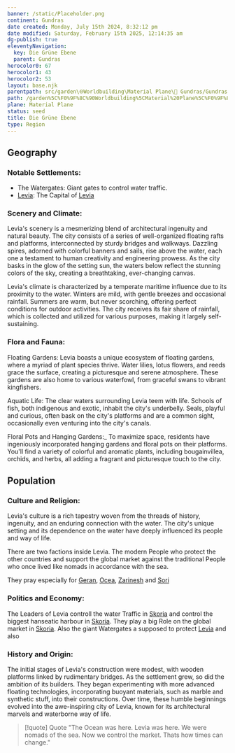 ```yaml
---
banner: /static/Placeholder.png
continent: Gundras
date created: Monday, July 15th 2024, 8:32:12 pm
date modified: Saturday, February 15th 2025, 12:14:35 am
dg-publish: true
eleventyNavigation:
  key: Die Grüne Ebene
  parent: Gundras
herocolor0: 67
herocolor1: 43
herocolor2: 53
layout: base.njk
parentpath: src/garden\🌐Worldbuilding\Material Plane\🏰 Gundras/Gundras.md
path: /garden%5C%F0%9F%8C%90Worldbuilding%5CMaterial%20Plane%5C%F0%9F%8F%B0%20Gundras%5CRegions%20-%20Cities%5CDie%20Gr%C3%BCne%20Ebene/
plane: Material Plane
status: seed
title: Die Grüne Ebene
type: Region
---
```


## Geography
### Notable Settlements:
- The Watergates: Giant gates to control water traffic.
- [Levia](/garden/%F0%9F%8C%90Worldbuilding%5CMaterial%20Plane%5C%F0%9F%8C%8ALevia/Levia): The Capital of [Levia](/garden/%F0%9F%8C%90Worldbuilding%5CMaterial%20Plane%5C%F0%9F%8C%8ALevia/Levia)

### Scenery and Climate:

Levia's scenery is a mesmerizing blend of architectural ingenuity and natural beauty. The city consists of a series of well-organized floating rafts and platforms, interconnected by sturdy bridges and walkways. Dazzling spires, adorned with colorful banners and sails, rise above the water, each one a testament to human creativity and engineering prowess. As the city basks in the glow of the setting sun, the waters below reflect the stunning colors of the sky, creating a breathtaking, ever-changing canvas.

Levia's climate is characterized by a temperate maritime influence due to its proximity to the water. Winters are mild, with gentle breezes and occasional rainfall. Summers are warm, but never scorching, offering perfect conditions for outdoor activities. The city receives its fair share of rainfall, which is collected and utilized for various purposes, making it largely self-sustaining.

### Flora and Fauna:

Floating Gardens: Levia boasts a unique ecosystem of floating gardens, where a myriad of plant species thrive. Water lilies, lotus flowers, and reeds grace the surface, creating a picturesque and serene atmosphere. These gardens are also home to various waterfowl, from graceful swans to vibrant kingfishers.

Aquatic Life: The clear waters surrounding Levia teem with life. Schools of fish, both indigenous and exotic, inhabit the city's underbelly. Seals, playful and curious, often bask on the city's platforms and are a common sight, occasionally even venturing into the city's canals.

Floral Pots and Hanging Gardens:_ To maximize space, residents have ingeniously incorporated hanging gardens and floral pots on their platforms. You'll find a variety of colorful and aromatic plants, including bougainvillea, orchids, and herbs, all adding a fragrant and picturesque touch to the city.

## Population
### Culture and Religion:

Levia's culture is a rich tapestry woven from the threads of history, ingenuity, and an enduring connection with the water. The city's unique setting and its dependence on the water have deeply influenced its people and way of life. 

There are two factions inside Levia. The modern People who protect the other countries and support the global market against the traditional People who once lived like nomads in accordance with the sea.

They pray especially for [Geran](/garden/%F0%9F%8C%90Worldbuilding%5CNether%20Plane%5CGods/Geran), [Ocea](/garden/%F0%9F%8C%90Worldbuilding%5CNether%20Plane%5CGods/Ocea), [Zarinesh](/garden/%F0%9F%8C%90Worldbuilding%5CNether%20Plane%5CGods/Zarinesh) and [Sori](/garden/%F0%9F%8C%90Worldbuilding%5CNether%20Plane%5CGods/Sori)

### Politics and Economy:

The Leaders of Levia controll the water Traffic in [Skoria](/garden/%F0%9F%8C%90Worldbuilding/Skoria) and control the biggest hanseatic harbour in [Skoria](/garden/%F0%9F%8C%90Worldbuilding/Skoria). They play a big Role on the global market in [Skoria](/garden/%F0%9F%8C%90Worldbuilding/Skoria). Also the giant Watergates a supposed to protect [Levia](/garden/%F0%9F%8C%90Worldbuilding%5CMaterial%20Plane%5C%F0%9F%8C%8ALevia/Levia) and also 

### History and Origin:

The initial stages of Levia's construction were modest, with wooden platforms linked by rudimentary bridges. As the settlement grew, so did the ambition of its builders. They began experimenting with more advanced floating technologies, incorporating buoyant materials, such as marble and synthetic stuff, into their constructions. Over time, these humble beginnings evolved into the awe-inspiring city of Levia, known for its architectural marvels and waterborne way of life.

> [!quote] Quote
> "The Ocean was here. Levia was here. We were nomads of the sea. Now we control the market. Thats how times can change."